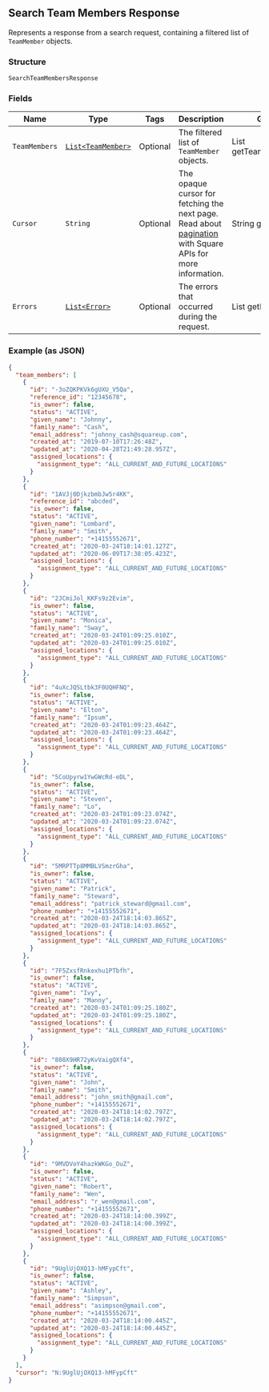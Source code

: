 ## Search Team Members Response

Represents a response from a search request, containing a filtered list of `TeamMember` objects.

### Structure

`SearchTeamMembersResponse`

### Fields

| Name | Type | Tags | Description | Getter |
|  --- | --- | --- | --- | --- |
| `TeamMembers` | [`List<TeamMember>`](/doc/models/team-member.md) | Optional | The filtered list of `TeamMember` objects. | List<TeamMember> getTeamMembers() |
| `Cursor` | `String` | Optional | The opaque cursor for fetching the next page. Read about<br>[pagination](https://developer.squareup.com/docs/docs/working-with-apis/pagination) with Square APIs for more information. | String getCursor() |
| `Errors` | [`List<Error>`](/doc/models/error.md) | Optional | The errors that occurred during the request. | List<Error> getErrors() |

### Example (as JSON)

```json
{
  "team_members": [
    {
      "id": "-3oZQKPKVk6gUXU_V5Qa",
      "reference_id": "12345678",
      "is_owner": false,
      "status": "ACTIVE",
      "given_name": "Johnny",
      "family_name": "Cash",
      "email_address": "johnny_cash@squareup.com",
      "created_at": "2019-07-10T17:26:48Z",
      "updated_at": "2020-04-28T21:49:28.957Z",
      "assigned_locations": {
        "assignment_type": "ALL_CURRENT_AND_FUTURE_LOCATIONS"
      }
    },
    {
      "id": "1AVJj0DjkzbmbJw5r4KK",
      "reference_id": "abcded",
      "is_owner": false,
      "status": "ACTIVE",
      "given_name": "Lombard",
      "family_name": "Smith",
      "phone_number": "+14155552671",
      "created_at": "2020-03-24T18:14:01.127Z",
      "updated_at": "2020-06-09T17:38:05.423Z",
      "assigned_locations": {
        "assignment_type": "ALL_CURRENT_AND_FUTURE_LOCATIONS"
      }
    },
    {
      "id": "2JCmiJol_KKFs9z2Evim",
      "is_owner": false,
      "status": "ACTIVE",
      "given_name": "Monica",
      "family_name": "Sway",
      "created_at": "2020-03-24T01:09:25.010Z",
      "updated_at": "2020-03-24T01:09:25.010Z",
      "assigned_locations": {
        "assignment_type": "ALL_CURRENT_AND_FUTURE_LOCATIONS"
      }
    },
    {
      "id": "4uXcJQSLtbk3F0UQHFNQ",
      "is_owner": false,
      "status": "ACTIVE",
      "given_name": "Elton",
      "family_name": "Ipsum",
      "created_at": "2020-03-24T01:09:23.464Z",
      "updated_at": "2020-03-24T01:09:23.464Z",
      "assigned_locations": {
        "assignment_type": "ALL_CURRENT_AND_FUTURE_LOCATIONS"
      }
    },
    {
      "id": "5CoUpyrw1YwGWcRd-eDL",
      "is_owner": false,
      "status": "ACTIVE",
      "given_name": "Steven",
      "family_name": "Lo",
      "created_at": "2020-03-24T01:09:23.074Z",
      "updated_at": "2020-03-24T01:09:23.074Z",
      "assigned_locations": {
        "assignment_type": "ALL_CURRENT_AND_FUTURE_LOCATIONS"
      }
    },
    {
      "id": "5MRPTTp8MMBLVSmzrGha",
      "is_owner": false,
      "status": "ACTIVE",
      "given_name": "Patrick",
      "family_name": "Steward",
      "email_address": "patrick_steward@gmail.com",
      "phone_number": "+14155552671",
      "created_at": "2020-03-24T18:14:03.865Z",
      "updated_at": "2020-03-24T18:14:03.865Z",
      "assigned_locations": {
        "assignment_type": "ALL_CURRENT_AND_FUTURE_LOCATIONS"
      }
    },
    {
      "id": "7F5ZxsfRnkexhu1PTbfh",
      "is_owner": false,
      "status": "ACTIVE",
      "given_name": "Ivy",
      "family_name": "Manny",
      "created_at": "2020-03-24T01:09:25.180Z",
      "updated_at": "2020-03-24T01:09:25.180Z",
      "assigned_locations": {
        "assignment_type": "ALL_CURRENT_AND_FUTURE_LOCATIONS"
      }
    },
    {
      "id": "808X9HR72yKvVaigQXf4",
      "is_owner": false,
      "status": "ACTIVE",
      "given_name": "John",
      "family_name": "Smith",
      "email_address": "john_smith@gmail.com",
      "phone_number": "+14155552671",
      "created_at": "2020-03-24T18:14:02.797Z",
      "updated_at": "2020-03-24T18:14:02.797Z",
      "assigned_locations": {
        "assignment_type": "ALL_CURRENT_AND_FUTURE_LOCATIONS"
      }
    },
    {
      "id": "9MVDVoY4hazkWKGo_OuZ",
      "is_owner": false,
      "status": "ACTIVE",
      "given_name": "Robert",
      "family_name": "Wen",
      "email_address": "r_wen@gmail.com",
      "phone_number": "+14155552671",
      "created_at": "2020-03-24T18:14:00.399Z",
      "updated_at": "2020-03-24T18:14:00.399Z",
      "assigned_locations": {
        "assignment_type": "ALL_CURRENT_AND_FUTURE_LOCATIONS"
      }
    },
    {
      "id": "9UglUjOXQ13-hMFypCft",
      "is_owner": false,
      "status": "ACTIVE",
      "given_name": "Ashley",
      "family_name": "Simpson",
      "email_address": "asimpson@gmail.com",
      "phone_number": "+14155552671",
      "created_at": "2020-03-24T18:14:00.445Z",
      "updated_at": "2020-03-24T18:14:00.445Z",
      "assigned_locations": {
        "assignment_type": "ALL_CURRENT_AND_FUTURE_LOCATIONS"
      }
    }
  ],
  "cursor": "N:9UglUjOXQ13-hMFypCft"
}
```

